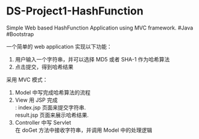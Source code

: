 # DS-Project1-HashFunction
Simple Web based HashFunction Application using MVC framework.  #Java #Bootstrap

一个简单的 web application 实现以下功能：
1. 用户输入一个字符串，并可以选择 MD5 或者 SHA-1 作为哈希算法 <br>
2. 点击提交，得到哈希结果 <br>

采用 MVC 模式：<br>
1. Model 中写完成哈希算法的流程 <br>
2. View 用 JSP 完成 <br>:
    index.jsp 页面来提交字符串. <br>
    result.jsp 页面来展示哈希结果. <br>
3. Controller 中写 Servlet<br>
    在 doGet 方法中接收字符串，并调用 Model 中的处理逻辑<br>
